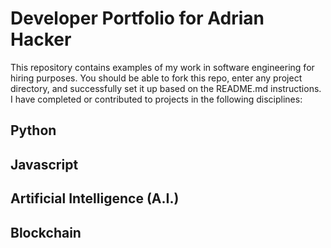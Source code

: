 # Developer Portfolio for Adrian Hacker

 

This repository contains examples of my work in software engineering for hiring purposes.  You should be able to fork this repo, enter any project directory, and successfully set it up based on the README.md instructions.  I have completed or contributed to projects in the following disciplines: 

## Python

## Javascript

## Artificial Intelligence (A.I.)

## Blockchain

